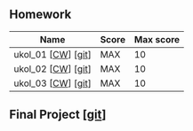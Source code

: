 ## Homework
| Name​                                                                                                           | Score | Max score |
| --------------------------------------------------------------------------------------------------------------- | ----- | --------- |
| ukol_01 [[CW](https://cw.fel.cvut.cz/b221/courses/b0b36jul/hw/start "Assignment instruction")] [[git](hw/hw1/)] | MAX   | 10        |
| ukol_02 [[CW](https://cw.fel.cvut.cz/b221/courses/b0b36jul/hw/start "Assignment instruction")] [[git](hw/hw2/)] | MAX   | 10        |
| ukol_03 [[CW](https://cw.fel.cvut.cz/b221/courses/b0b36jul/hw/start "Assignment instruction")] [[git](hw/hw3/)] | MAX   | 10        |
## Final Project [[git](https://github.com/ezvezdov/Facial-keypoint-detection)]